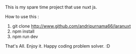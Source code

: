 This is my spare time project that use nuxt js.

How to use this :

1. git clone http://www.github.com/andripurnama66/laranuxt
2. npm install
3. npm run dev

That's All. Enjoy it. Happy coding problem solver. :D
```

